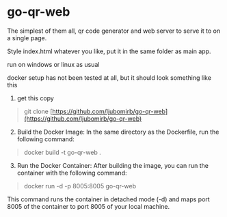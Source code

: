 
# go-qr-web

[](https://github.com/ljubomirb/go-qr-web/edit/main/README.md#go-qr-web)

The simplest of them all, qr code generator and web server to serve it to on a single page.

Style index.html whatever you like, put it in the same folder as main app.

run on windows or linux as usual

docker setup has not been tested at all, but it should look something like this

1) get this copy
> git clone  [https://github.com/ljubomirb/go-qr-web](https://github.com/ljubomirb/go-qr-web)
2)  Build the Docker Image: In the same directory as the Dockerfile, run the following command:
> docker build -t go-qr-web .
3) Run the Docker Container: After building the image, you can run the container with the following command:
> docker run -d -p 8005:8005 go-qr-web

This command runs the container in detached mode (-d) and maps port 8005 of the container to port 8005 of your local machine.
